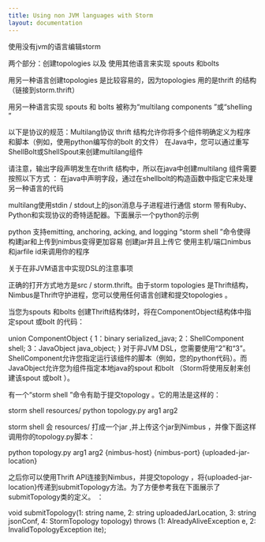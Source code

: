 ```yaml
---
title: Using non JVM languages with Storm
layout: documentation
---
```

使用没有jvm的语言编辑storm

两个部分：创建topologies 以及 使用其他语言来实现 spouts 和bolts

用另一种语言创建topologies 是比较容易的，因为topologies 用的是thrift 的结构（链接到storm.thrift）

用另一种语言实现 spouts 和 bolts 被称为“multilang components ”或“shelling ”

以下是协议的规范：Multilang协议
thrift 结构允许你将多个组件明确定义为程序和脚本（例如，使用python编写你的bolt 的文件）
在Java中，您可以通过重写ShellBolt或ShellSpout来创建multilang组件

请注意，输出字段声明发生在thrift 结构中，所以在java中创建multilang 组件需要按照以下方式 ：
在java中声明字段，通过在shellbolt的构造函数中指定它来处理另一种语言的代码

multilang使用stdin / stdout上的json消息与子进程进行通信
storm 带有Ruby、Python和实现协议的奇特适配器。下面展示一个python的示例

python 支持emitting, anchoring, acking, and logging
“storm shell ”命令使得构建jar和上传到nimbus变得更加容易
创建jar并且上传它
使用主机/端口nimbus和jarfile id来调用你的程序


关于在非JVM语言中实现DSL的注意事项

正确的打开方式地方是src / storm.thrift。由于storm topologies 是Thrift结构，Nimbus是Thrift守护进程，您可以使用任何语言创建和提交topologies 。

当您为spouts 和bolts 创建Thrift结构体时，将在ComponentObject结构体中指定spout 或bolt 的代码：

union ComponentObject {
  1：binary serialized_java;
  2：ShellComponent shell;
  3：JavaObject java_object;
}
对于非JVM DSL，您需要使用“2”和“3”。 ShellComponent允许您指定运行该组件的脚本（例如，您的python代码）。而JavaObject允许您为组件指定本地java的spout 和bolt （Storm将使用反射来创建该spout 或bolt ）。

有一个“storm shell ”命令有助于提交topology 。它的用法是这样的：

storm shell resources/ python topology.py arg1 arg2

storm shell 会 resources/ 打成一个jar ,并上传这个jar到Nimbus ，并像下面这样调用你的topology.py脚本：

python topology.py arg1 arg2 {nimbus-host} {nimbus-port} {uploaded-jar-location}

之后你可以使用Thrift API连接到Nimbus，并提交topology ，将{uploaded-jar-location}传递到submitTopology方法。为了方便参考我在下面展示了submitTopology类的定义。 ：

void submitTopology(1: string name, 2: string uploadedJarLocation, 3: string jsonConf, 4: StormTopology topology)
    throws (1: AlreadyAliveException e, 2: InvalidTopologyException ite);

